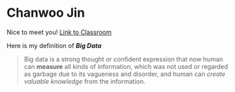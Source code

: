 # Chanwoo Jin
Nice to meet you! [Link to Classroom](http://map.sdsu.edu/bigdata/)

Here is my definition of _**Big Data**_
> Big data is a strong thought or confident expression that now human can **measure** all kinds of information, which was not used or regarded as garbage due to its vagueness and disorder, and human can *create valuable knowledge* from the information. 
